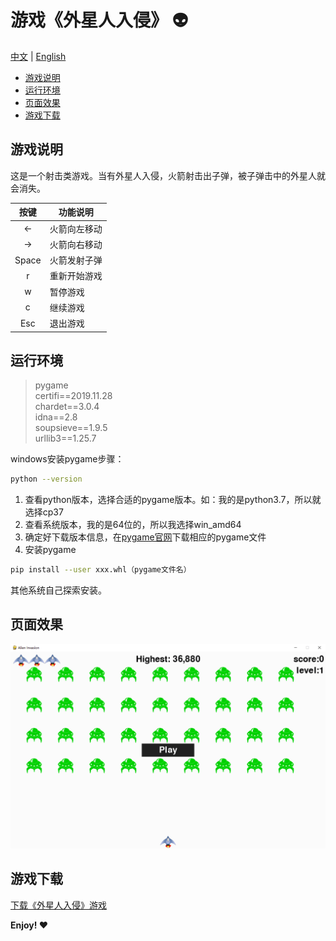 # 游戏《外星人入侵》 :alien: 

[中文](./README.zh.md) | [English](./README.md)

- [游戏说明](#游戏说明)
- [运行环境](#运行环境)
- [页面效果](#页面效果)
- [游戏下载](#游戏下载)

## 游戏说明

这是一个射击类游戏。当有外星人入侵，火箭射击出子弹，被子弹击中的外星人就会消失。

| 按键      | 功能说明 |
| :-------: | ------- |
| ←         | 火箭向左移动 |
| →         | 火箭向右移动 |
| Space     | 火箭发射子弹 |
| r         | 重新开始游戏 |
| w         | 暂停游戏 |
| c         | 继续游戏 |
| Esc       | 退出游戏 |

## 运行环境
> pygame  
> certifi==2019.11.28  
> chardet==3.0.4  
> idna==2.8  
> soupsieve==1.9.5  
> urllib3==1.25.7  

windows安装pygame步骤：
```sh
python --version
```
1. 查看python版本，选择合适的pygame版本。如：我的是python3.7，所以就选择cp37
2. 查看系统版本，我的是64位的，所以我选择win_amd64
3. 确定好下载版本信息，在[pygame官网](https://github.com/pygame/pygame/releases)下载相应的pygame文件
4. 安装pygame
```sh
pip install --user xxx.whl（pygame文件名）
```

其他系统自己探索安装。

## 页面效果
<img src="./images/game.png" alt="页面效果图" />

## 游戏下载
[下载《外星人入侵》游戏](https://github.com/babyAnnie/python_game/releases/download/python/alien_invasion.exe)

**Enjoy! ❤**
